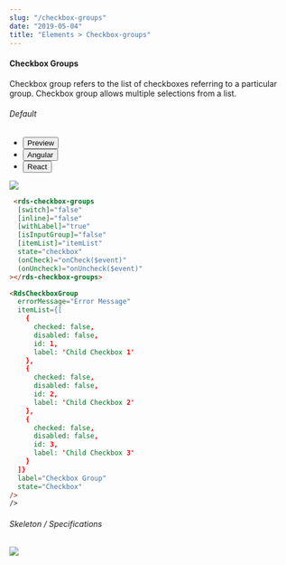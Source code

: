 ```yaml
---
slug: "/checkbox-groups"
date: "2019-05-04"
title: "Elements > Checkbox-groups"
---
```


<!-- CSS only -->
<link href="https://cdn.jsdelivr.net/npm/bootstrap@5.1.3/dist/css/bootstrap.min.css" rel="stylesheet" integrity="sha384-1BmE4kWBq78iYhFldvKuhfTAU6auU8tT94WrHftjDbrCEXSU1oBoqyl2QvZ6jIW3" crossorigin="anonymous">
<link rel="stylesheet" href="../../../../../../../raaghu/src/assets/css/style-elements.css">
<link rel="stylesheet" href="../../../../../../../raaghu/src/assets/css/main.css">


#### Checkbox Groups

<p class="">Checkbox group refers to the list of checkboxes referring to a particular group. Checkbox group allows multiple selections from a list. </p>
<section class="py-4">
    <h6>Default</h6>
    <div class="py-3">
      <div class="cust-tabs">
        <ul class="nav nav-tabs" id="myTab" role="tablist">
          <li class="nav-item" role="presentation">
            <button class="nav-link active" id="PreviewBasic-tab" data-bs-toggle="tab" data-bs-target="#PreviewBasic" type="button" role="tab" aria-controls="PreviewBasic" aria-selected="true">Preview </button>
          </li>
          <li class="nav-item" role="presentation">
            <button class="nav-link" id="AngularBasic-tab" data-bs-toggle="tab" data-bs-target="#AngularBasic" type="button" role="tab" aria-controls="AngularBasic" aria-selected="false"><i class="bi bi-code-slash" style="font-size:1.0rem"></i>Angular</button>
          </li>
           <li class="nav-item" role="presentation">
            <button class="nav-link" id="Reactbasic-tab" data-bs-toggle="tab" data-bs-target="#Reactbasic" type="button" role="tab" aria-controls="Reactbasic" aria-selected="false"><i class="bi bi-code-slash" style="font-size:1.0rem"></i>React</button>
          </li>
        </ul>
      </div>
      <div class="tab-content card border" id="myTabContent">
        <div class="tab-pane fade show active" id="PreviewBasic" role="tabpanel" aria-labelledby="PreviewBasic-tab">
         <div class="contents p-5">
              <div class="row">   
                 <div class="col-md-12">
                    <img src="/images/checkbox-group-basic.png" class="img-fluid">
                 </div>                         
           </div>
                       
  </div>
        </div>
        <div class="tab-pane fade show" id="AngularBasic" role="tabpanel" aria-labelledby="AngularBasic-tab">
          <div class="contents bg-code">
<div class="row m-0">

```html
 <rds-checkbox-groups
  [switch]="false"
  [inline]="false"
  [withLabel]="true"
  [isInputGroup]="false"
  [itemList]="itemList"
  state="checkbox"
  (onCheck)="onCheck($event)"
  (onUncheck)="onUncheck($event)"
></rds-checkbox-groups>
```
</div>
</div>
  </div>
    <!-- React start -->
        <div class="tab-pane fade show" id="Reactbasic" role="tabpanel" aria-labelledby="Reactbasic-tab">
          <div class="contents bg-code">
    <div class="row m-0">

```html
<RdsCheckboxGroup
  errorMessage="Error Message"
  itemList={[
    {
      checked: false,
      disabled: false,
      id: 1,
      label: 'Child Checkbox 1'
    },
    {
      checked: false,
      disabled: false,
      id: 2,
      label: 'Child Checkbox 2'
    },
    {
      checked: false,
      disabled: false,
      id: 3,
      label: 'Child Checkbox 3'
    }
  ]}
  label="Checkbox Group"
  state="Checkbox"
/>
/>
```

</div>
          </div>
        </div>
      <!-- React End -->
        </div>
      </div>
    </div>
  </section>
  
<section class="py-4">
                        <h6>
                           Skeleton / Specifications
                        </h6>
                        <div class="py-3">
                              <!-- Tab panes -->
                              <div class="card border p-5">
                                 <div class="row">
                                    <div class="col-md-12">
                                       <img src="/images/checkbox-group-skeleton.png" class="img-fluid">
                                    </div>
                                 </div>
                              </div>
                        </div>
</section>
